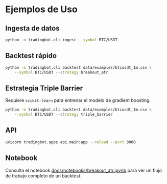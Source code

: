 # Ejemplos de Uso

## Ingesta de datos
```bash
python -m tradingbot.cli ingest --symbol BTC/USDT
```

## Backtest rápido
```bash
python -m tradingbot.cli backtest data/examples/btcusdt_1m.csv \
    --symbol BTC/USDT --strategy breakout_atr
```

## Estrategia Triple Barrier
Requiere ``scikit-learn`` para entrenar el modelo de gradient boosting.
```bash
python -m tradingbot.cli backtest data/examples/btcusdt_1m.csv \
    --symbol BTC/USDT --strategy triple_barrier
```

## API
```bash
uvicorn tradingbot.apps.api.main:app --reload --port 8000
```

## Notebook
Consulta el notebook [docs/notebooks/breakout_atr.ipynb](notebooks/breakout_atr.ipynb)
para ver un flujo de trabajo completo de un backtest.
